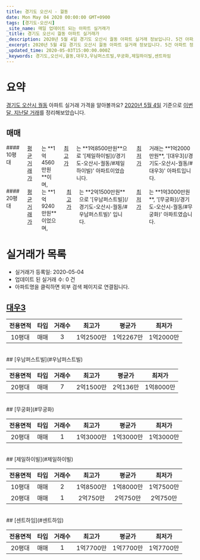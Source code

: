 ```yaml
---
title: 경기도 오산시 - 궐동
date: Mon May 04 2020 00:00:00 GMT+0900
tags: [경기도-오산시]
_site_name: 매일 업데이트 되는 아파트 실거래가
_title: 경기도 오산시 궐동 아파트 실거래가
_description: 2020년 5월 4일 경기도 오산시 궐동 아파트 실거래 정보입니다. 5건 아파트 정보가 있습니다.
_excerpt: 2020년 5월 4일 경기도 오산시 궐동 아파트 실거래 정보입니다. 5건 아파트 정보가 있습니다.
_updated_time: 2020-05-03T15:00:00.000Z
_keywords: 경기도,오산시,궐동,대우3,우남퍼스트빌,무궁화,제일하이빌,센트하임
---
```





# 요약
<ins>경기도 오산시 궐동</ins> 아파트 실거래 가격을 알아볼까요? <ins>2020년 5월 4일</ins> 기준으로 <ins>이번달, 지난달 거래</ins>를 정리해보았습니다.

## 매매
<div class="container">
<div class="six columns" markdown="1">
#### 10평대
<ins>평균 거래가</ins>는 **1억4560만원**이며, <ins>최고가</ins>는 **1억8500만원**으로 '[제일하이빌](/경기도-오산시-궐동/#제일하이빌)' 아파트이었습니다. <ins>최저가</ins> 거래는 **1억2000만원**, '[대우3](/경기도-오산시-궐동/#대우3)' 아파트입니다.
</div>
<div class="six columns" markdown="1">
#### 20평대
<ins>평균 거래가</ins>는 **1억9240만원**이었으며, <ins>최고가</ins>는 **2억1500만원**으로 '[우남퍼스트빌](/경기도-오산시-궐동/#우남퍼스트빌)' 입니다. <ins>최저가</ins>는 **1억3000만원**, '[무궁화](/경기도-오산시-궐동/#무궁화)' 아파트였습니다.
</div>
</div>



# 실거래가 목록
- 실거래가 등록일: 2020-05-04
- 업데이트 된 실거래 수: 0 건
- 아파트명을 클릭하면 외부 검색 페이지로 연결됩니다.

## [대우3](#대우3)

|전용면적|타입|거래수|최고가|평균가|최저가|
|:---:|:---:|:---:|:---:|:---:|:---:|
|10평대|<span class="deal-type-1">매매</span>|3|1억2500만|1억2267만|1억2000만|

<br/>
## [우남퍼스트빌](#우남퍼스트빌)

|전용면적|타입|거래수|최고가|평균가|최저가|
|:---:|:---:|:---:|:---:|:---:|:---:|
|20평대|<span class="deal-type-1">매매</span>|7|2억1500만|2억136만|1억8000만|

<br/>
## [무궁화](#무궁화)

|전용면적|타입|거래수|최고가|평균가|최저가|
|:---:|:---:|:---:|:---:|:---:|:---:|
|20평대|<span class="deal-type-1">매매</span>|1|1억3000만|1억3000만|1억3000만|

<br/>
## [제일하이빌](#제일하이빌)

|전용면적|타입|거래수|최고가|평균가|최저가|
|:---:|:---:|:---:|:---:|:---:|:---:|
|10평대|<span class="deal-type-1">매매</span>|2|1억8500만|1억8000만|1억7500만|
|20평대|<span class="deal-type-1">매매</span>|1|2억750만|2억750만|2억750만|

<br/>
## [센트하임](#센트하임)

|전용면적|타입|거래수|최고가|평균가|최저가|
|:---:|:---:|:---:|:---:|:---:|:---:|
|20평대|<span class="deal-type-1">매매</span>|1|1억7700만|1억7700만|1억7700만|

<br/>



